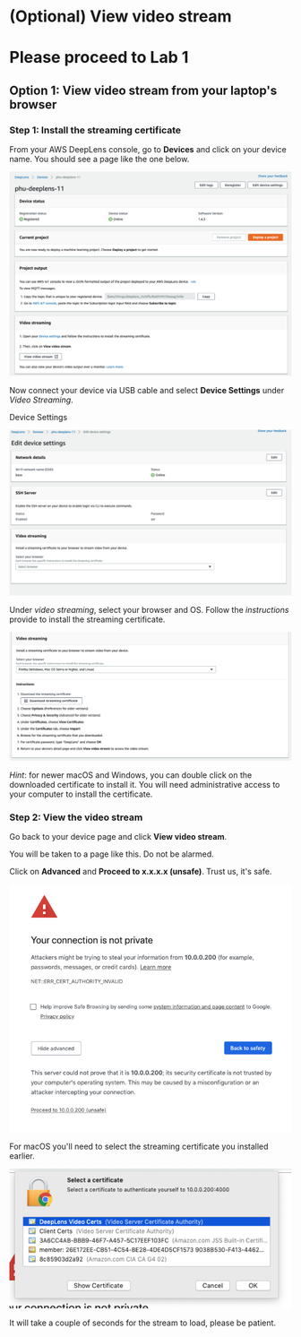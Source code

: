# (Optional) View video stream
# Please proceed to Lab 1

## Option 1: View video stream from your laptop's browser

### Step 1: Install the streaming certificate

From your AWS DeepLens console, go to **Devices** and click on your device name. You should see a page like the one below.

![lab0-setup-stream-1](images/lab0-setup-stream-1.png)



Now connect your device via USB cable and select **Device Settings** under *Video Streaming*.

Device Settings

![lab0-setup-device-settings](images/lab0-setup-device-settings.png)

Under *video streaming*, select your browser and OS. Follow the *instructions* provide to install the streaming certificate. 

![lab0-setup-stream-2](images/lab0-setup-stream-2.png)

*Hint*: for newer macOS and Windows, you can double click on the downloaded certificate to install it. You will need administrative access to your computer to install the certificate.

### Step 2: View the video stream

Go back to your device page and click **View video stream**.

You will be taken to a page like this. Do not be alarmed. 

Click on **Advanced** and **Proceed to x.x.x.x (unsafe)**. Trust us, it's safe.

![lab0-setup-stream-3](images/lab0-setup-stream-3.png)

For macOS you'll need to select the streaming certificate you installed earlier.

![lab0-setup-stream-4](images/lab0-setup-stream-4.png)



It will take a couple of seconds for the stream to load, please be patient.
